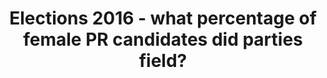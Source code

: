 ---
name: female-pr-2016
title: Elections 2016 - what percentage of female PR candidates did parties field?
external-url: /articles/female-pr-2016.html
image: female-pr-2016.jpg
summary: ""
--- 